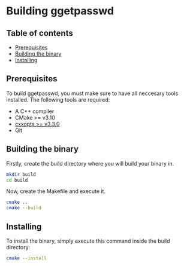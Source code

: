 # Building ggetpasswd

## Table of contents

* [Prerequisites](#prerequisites)
* [Building the binary](#building-the-binary)
* [Installing](#installing)

## Prerequisites

To build ggetpasswd, you must make sure to have all neccesary tools installed. The following tools
are required:

* A C++ compiler
* CMake >= v3.10
* [cxxopts >= v3.3.0][cxxopts-link]
* Git

## Building the binary

Firstly, create the build directory where you will build your binary in.

```bash
mkdir build
cd build
```

Now, create the Makefile and execute it.

```bash
cmake ..
cmake --build
```

## Installing

To install the binary, simply execute this command inside the build directory:

```bash
cmake --install
```

[cxxopts-link]: https://github.com/jarro2783/cxxopts/tree/v3.3.0
